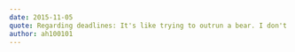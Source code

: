 ```yaml
---
date: 2015-11-05
quote: Regarding deadlines: It's like trying to outrun a bear. I don't have to beat the deadline. I need to beat the front-end developer trying to beat the deadline.
author: ah100101
---
```

